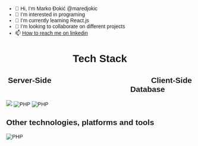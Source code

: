 - 👋 Hi, I’m Marko Đokić @maredjokic
- 👀 I’m interested in programing
- 🌱 I’m currently learning React.js
- 💞️ I’m looking to collaborate on different projects
- 📫 [How to reach me on linkedin](https://www.linkedin.com/in/djokicmarko)

<body style="font-family: Arial, sans-serif; background-color: hashtag#f0f0f0; margin: 0; padding: 20px;">
<h1 align="center">Tech Stack</h1>
<div>
 <div>
 <h2 style="text-align: center;">Server-Side &nbsp;&nbsp;&nbsp;&nbsp;&nbsp;&nbsp;&nbsp;&nbsp;&nbsp;&nbsp;&nbsp;&nbsp;&nbsp;&nbsp;&nbsp;&nbsp;&nbsp;&nbsp;&nbsp;&nbsp;&nbsp;&nbsp;&nbsp;&nbsp;&nbsp;&nbsp;&nbsp;&nbsp;&nbsp;&nbsp;&nbsp;&nbsp;&nbsp;&nbsp;&nbsp;&nbsp;&nbsp;&nbsp;&nbsp;&nbsp;&nbsp;&nbsp;&nbsp;&nbsp; Client-Side &nbsp;&nbsp;&nbsp;&nbsp;&nbsp;&nbsp;&nbsp;&nbsp;&nbsp;&nbsp;&nbsp;&nbsp;&nbsp;&nbsp;&nbsp;&nbsp;&nbsp;&nbsp;&nbsp;&nbsp;&nbsp;&nbsp;&nbsp;&nbsp;&nbsp;&nbsp&nbsp;&nbsp;&nbsp;&nbsp;&nbsp;&nbsp;&nbsp;&nbsp;&nbsp;&nbsp;&nbsp;&nbsp;&nbsp;&nbsp;&nbsp;&nbsp;&nbsp; Database</h2>
 <div>
 <img src="https://skillicons.dev/icons?i=cs,dotnet,nodejs,&perline=3"/>
  <img src="https://skillicons.dev/icons?i=js,react,vite,materialui,html,css,tailwindcss,vue,vuetify,&perline=3" alt="PHP" /> 
  <img src="https://skillicons.dev/icons?i=mysql,cassandra,mongo,postgresql,sqlite,&perline=3" alt="PHP" />
 </div>
 </div>

<h2>Other technologies, platforms and tools</h2>
<div>
 <img src="https://skillicons.dev/icons?i=linux,windows,docker,kubernetes,kafka,git,github,gitlab,postman,npm,gmail,windows,vim,visualstudio,vscode,jest,&perline=7" alt="PHP" /> 
</div>

<!---
maredjokic/maredjokic is a ✨ special ✨ repository because its `README.md` (this file) appears on your GitHub profile.
You can click the Preview link to take a look at your changes.
--->

